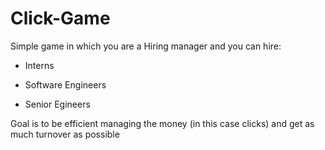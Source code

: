 # Click-Game

Simple game in which you are a Hiring manager and you can hire:

- Interns

- Software Engineers

- Senior Egineers

Goal is to be efficient managing the money (in this case clicks) and get as much turnover as possible
